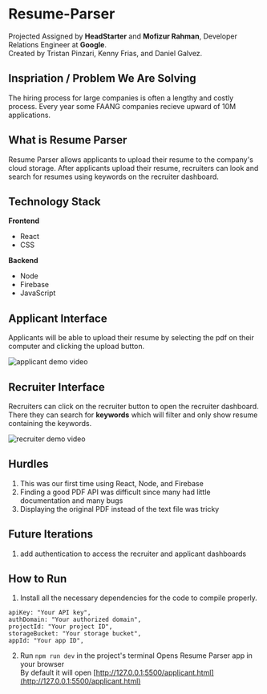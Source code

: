 ﻿# Resume-Parser

Projected Assigned by **HeadStarter** and **Mofizur Rahman**, Developer Relations Engineer at **Google**.  
Created by Tristan Pinzari, Kenny Frias, and Daniel Galvez.

## Inspriation / Problem We Are Solving

The hiring process for large companies is often a lengthy and costly process. Every year some FAANG companies recieve upward of 10M applications.

## What is Resume Parser

Resume Parser allows applicants to upload their resume to the company's cloud storage. After applicants upload their resume, recruiters can look and search for resumes using keywords on the recruiter dashboard.

## Technology Stack

**Frontend**

- React
- CSS

**Backend**

- Node
- Firebase
- JavaScript

## Applicant Interface

Applicants will be able to upload their resume by selecting the pdf on their computer and clicking the upload button.

![applicant demo video](https://github.com/TristanPinzari/Resume-Parser/blob/main/ezgif-5-c5ba34b03e.gif)

## Recruiter Interface

Recruiters can click on the recruiter button to open the recruiter dashboard. There they can search for **keywords** which will filter and only show resume containing the keywords.

![recruiter demo video](https://github.com/TristanPinzari/Resume-Parser/blob/main/ezgif-5-08538d3d55.gif)

## Hurdles

1. This was our first time using React, Node, and Firebase
2. Finding a good PDF API was difficult since many had little documentation and many bugs
3. Displaying the original PDF instead of the text file was tricky

## Future Iterations

1. add authentication to access the recruiter and applicant dashboards

## How to Run

1. Install all the necessary dependencies for the code to compile properly. <br>

```
apiKey: "Your API key",
authDomain: "Your authorized domain",
projectId: "Your project ID",
storageBucket: "Your storage bucket",
appId: "Your app ID",
```

2. Run `npm run dev` in the project's terminal
   Opens Resume Parser app in your browser <br>
   By default it will open [http://127.0.0.1:5500/applicant.html](http://127.0.0.1:5500/applicant.html)
